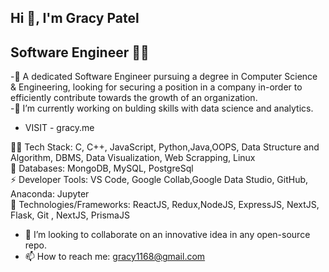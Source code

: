 
## Hi 👋, I'm Gracy Patel 
## Software Engineer 👨‍💻

-🔭 A dedicated Software Engineer pursuing a degree in Computer Science & Engineering, looking for securing a
position in a company in-order to efficiently contribute towards the growth of an organization. <br/>
-🌱 I’m currently working on bulding skills with data science and analytics.
- VISIT - gracy.me


👨‍💻  Tech Stack: C, C++, JavaScript, Python,Java,OOPS, Data Structure and Algorithm, DBMS, Data
Visualization, Web Scrapping, Linux <br/>
📄  Databases: MongoDB, MySQL, PostgreSql <br/>
⚡  Developer Tools: VS Code, Google Collab,Google Data Studio, GitHub, Anaconda: Jupyter <br/>
🔭  Technologies/Frameworks: ReactJS, Redux,NodeJS, ExpressJS, NextJS, Flask, Git , NextJS, PrismaJS <br/>

- 👯 I’m looking to collaborate on an innovative idea in any open-source repo.
- 📫 How to reach me: gracy1168@gmail.com



<!--
**gracyspatel/gracyspatel** is a ✨ _special_ ✨ repository because its `README.md` (this file) appears on your GitHub profile.

Here are some ideas to get you started:

- 🔭 I’m currently working on to sharpen by basics.
- 🌱 I’m currently learning React js framework.
- 👯 I’m looking to collaborate on ...
- 🤔 I’m looking for help with ...
- 💬 Ask me about ...
- 📫 How to reach me: ...
- 😄 Pronouns: ...
- ⚡ Fun fact: ...
-->
<!--
 ⚡  Tech Stack: React js, Next js, Prisma, Express, React native, TypeScript, JavaScript, Css, Scss, Less, Mongo db , MySQL, Sqlite, Android java, Flask, Prolog, Kivy, Node js 
-->
